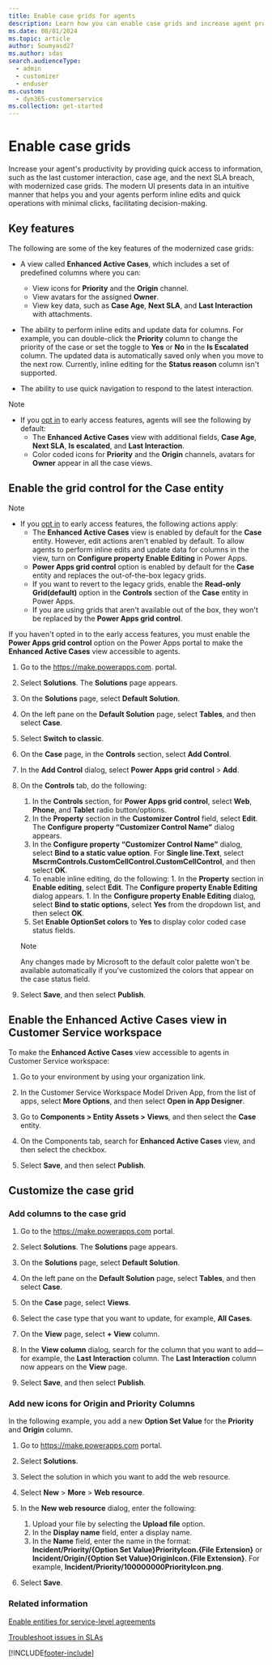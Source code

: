 ```yaml
---
title: Enable case grids for agents
description: Learn how you can enable case grids and increase agent productivity.
ms.date: 08/01/2024
ms.topic: article
author: Soumyasd27
ms.author: sdas
search.audienceType: 
  - admin
  - customizer
  - enduser
ms.custom: 
  - dyn365-customerservice
ms.collection: get-started
---
```


# Enable case grids

Increase your agent's productivity by providing quick access to information, such as the last customer interaction, case age, and the next SLA breach, with modernized case grids. The modern UI presents data in an intuitive manner that helps you and your agents perform inline edits and quick operations with minimal clicks, facilitating decision-making.

## Key features

The following are some of the key features of the modernized case grids:

- A view called **Enhanced Active Cases**, which includes a set of predefined columns where you can:
    - View icons for **Priority** and the **Origin** channel.
    -	View avatars for the assigned **Owner**.
    - View key data, such as **Case Age**, **Next SLA**, and **Last Interaction** with attachments.
- The ability to perform inline edits and update data for columns. For example, you can double-click the **Priority** column to change the priority of the case or set the toggle to **Yes** or **No** in the **Is Escalated** column. The updated data is automatically saved only when you move to the next row. Currently, inline editing for the **Status reason** column isn't supported.

- The ability to use quick navigation to respond to the latest interaction.

> [!NOTE]
> - If you [opt in](/power-platform/admin/opt-in-early-access-updates) to early access features, agents will see the following by default:
>   - The **Enhanced Active Cases** view with additional fields, **Case Age**, **Next SLA**, **Is escalated**, and **Last Interaction**. 
>   - Color coded icons for **Priority** and the **Origin** channels, avatars for **Owner** appear in all the case views.

## Enable the grid control for the Case entity

> [!NOTE]
> - If you [opt in](/power-platform/admin/opt-in-early-access-updates) to early access features, the following actions apply:
>    - The **Enhanced Active Cases** view is enabled by default for the **Case** entity. However, edit actions aren't enabled by default. To allow agents to perform inline edits and update data for columns in the view, turn on **Configure property Enable Editing** in Power Apps.
>    - **Power Apps grid control** option is enabled by default for the **Case** entity and replaces the out-of-the-box legacy grids. 
>    - If you want to revert to the legacy grids, enable the **Read-only Grid(default)** option in the **Controls** section of the **Case** entity in Power Apps.
>    - If you are using grids that aren't available out of the box, they won't be replaced by the **Power Apps grid control**.

If you haven't opted in to the early access features, you must enable the **Power Apps grid control** option on the Power Apps portal to make the **Enhanced Active Cases** view accessible to agents.

1. Go to the https://make.powerapps.com. portal.
1. Select **Solutions**. The **Solutions** page appears.
1. On the **Solutions** page, select **Default Solution**.
1. On the left pane on the **Default Solution** page, select **Tables**, and then select **Case**.
1. Select **Switch to classic**.
1. On the **Case** page, in the **Controls** section, select **Add Control**.
1. In the **Add Control** dialog, select **Power Apps grid control** > **Add**.
1. On the **Controls** tab, do the following:

    1. In the **Controls** section, for **Power Apps grid control**, select **Web**, **Phone**, and **Tablet** radio button/options.
    1. In the **Property** section in the **Customizer Control** field, select **Edit**. The **Configure property “Customizer Control Name”** dialog appears.
    1. In the **Configure property “Customizer Control Name”** dialog, select **Bind to a static value option**. For **Single line.Text**, select **MscrmControls.CustomCellControl.CustomCellControl**, and then select **OK**.
     1. To enable inline editing, do the following:
       1. In the **Property** section in **Enable editing**, select **Edit**. The **Configure property Enable Editing** dialog appears.
       1. In the **Configure property Enable Editing** dialog, select **Bind to static options**, select **Yes** from the dropdown list, and then select **OK**.
     1. Set **Enable OptionSet colors** to **Yes** to display color coded case status fields.
     > [!NOTE]
     > Any changes made by Microsoft to the default color palette won't be available automatically if you've customized the colors that appear on the case status field.
1. Select **Save**, and then select **Publish**.

## Enable the Enhanced Active Cases view in Customer Service workspace

To make the **Enhanced Active Cases** view accessible to agents in Customer Service workspace:

 1. Go to your environment by using your organization link.
 
 1. In the Customer Service Workspace Model Driven App, from the list of apps, select **More Options**, and then select **Open in App Designer**.
  1. Go to **Components > Entity Assets > Views**, and then select the **Case** entity.
  1. On the Components tab, search for **Enhanced Active Cases** view, and then select the checkbox.
  1. Select **Save**, and then select **Publish**.

## Customize the case grid

### Add columns to the case grid

1. Go to the https://make.powerapps.com portal.

1. Select **Solutions**. The **Solutions** page appears.
1. On the **Solutions** page, select **Default Solution**.
1. On the left pane on the **Default Solution** page, select **Tables**, and then select **Case**.
1. On the **Case** page, select **Views**.
1. Select the case type that you want to update, for example, **All Cases**.
1. On the **View** page, select **+ View** column.
1. In the **View column** dialog, search for the column that you want to add&mdash;for example, the **Last Interaction** column. The **Last Interaction** column now appears on the **View** page.
1. Select **Save**, and then select **Publish**.

### Add new icons for Origin and Priority Columns

In the following example, you add a new **Option Set Value** for the **Priority** and **Origin** column.

1. Go to https://make.powerapps.com portal.
1. Select **Solutions**.
1. Select the solution in which you want to add the web resource. 
1. Select **New** > **More** > **Web resource**.
1. In the **New web resource** dialog, enter the following:

   1. Upload your file by selecting the **Upload file** option.
   1. In the **Display name** field, enter a display name.
   1. In the **Name** field, enter the name in the format: **Incident/Priority/{Option Set Value}PriorityIcon.{File Extension}** or **Incident/Origin/{Option Set Value}OriginIcon.{File Extension}**. For example, **Incident/Priority/100000000PriorityIcon.png**.
1. Select **Save**.

### Related information

[Enable entities for service-level agreements](enable-entities-service-level-agreements.md)
  
[Troubleshoot issues in SLAs](../troubleshoot-sla-issues.md)  


[!INCLUDE[footer-include](../../includes/footer-banner.md)]
